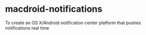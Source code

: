 # macdroid-notifications
To create an OS X/Android notification center platform that pushes notifications real time
